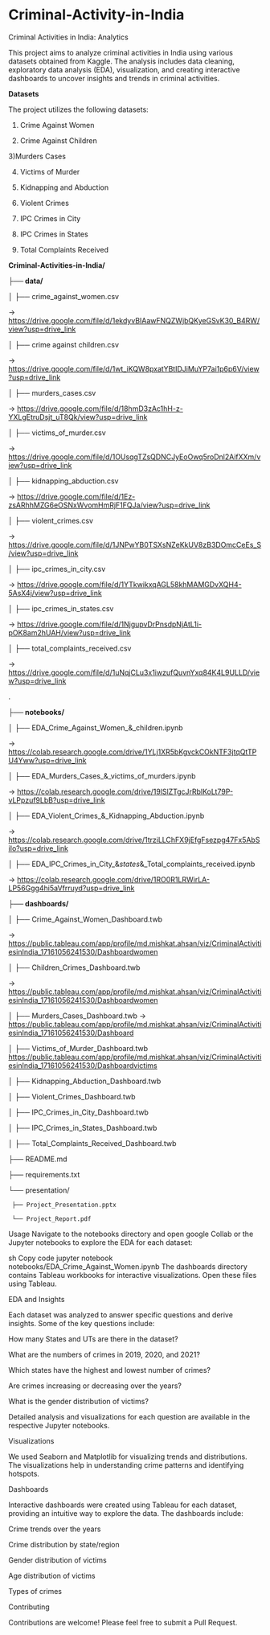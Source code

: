 # Criminal-Activity-in-India

Criminal Activities in India: Analytics

This project aims to analyze criminal activities in India using various datasets obtained from Kaggle. The analysis includes data cleaning, exploratory data analysis (EDA), visualization, and creating interactive dashboards to uncover insights and trends in criminal activities.

**Datasets**

The project utilizes the following datasets:


1) Crime Against Women

2) Crime Against Children

3)Murders Cases

4) Victims of Murder

5) Kidnapping and Abduction

6) Violent Crimes

7) IPC Crimes in City

8) IPC Crimes in States

9) Total Complaints Received



**Criminal-Activities-in-India/**

**├── data/**


│   ├── crime_against_women.csv  

-> https://drive.google.com/file/d/1ekdyvBIAawFNQZWjbQKyeGSvK30_B4RW/view?usp=drive_link

│   ├── crime against children.csv 

-> https://drive.google.com/file/d/1wt_iKQW8pxatYBtIDJiMuYP7ai1p6p6V/view?usp=drive_link

│   ├── murders_cases.csv  

-> https://drive.google.com/file/d/18hmD3zAc1hH-z-YXLgEtruDsjt_uT8Qk/view?usp=drive_link

│   ├── victims_of_murder.csv  

-> https://drive.google.com/file/d/1OUsqgTZsQDNCJyEoOwq5roDnl2AifXXm/view?usp=drive_link

│   ├── kidnapping_abduction.csv 

-> https://drive.google.com/file/d/1Ez-zsARhhMZG6eOSNxWvomHmRjF1FQJa/view?usp=drive_link

│   ├── violent_crimes.csv 

-> https://drive.google.com/file/d/1JNPwYB0TSXsNZeKkUV8zB3DOmcCeEs_S/view?usp=drive_link

│   ├── ipc_crimes_in_city.csv  

-> https://drive.google.com/file/d/1YTkwikxqAGL58khMAMGDvXQH4-5AsX4j/view?usp=drive_link

│   ├── ipc_crimes_in_states.csv  

-> https://drive.google.com/file/d/1NjgupvDrPnsdpNjAtL1i-pOK8am2hUAH/view?usp=drive_link

│   ├── total_complaints_received.csv 

-> https://drive.google.com/file/d/1uNqjCLu3x1iwzufQuvnYxq84K4L9ULLD/view?usp=drive_link


.

**├── notebooks/**



│   ├── EDA_Crime_Against_Women_&_children.ipynb 

-> https://colab.research.google.com/drive/1YLj1XR5bKgvckCOkNTF3jtqQtTPU4Yww?usp=drive_link




│   ├── EDA_Murders_Cases_&_victims_of_murders.ipynb 

-> https://colab.research.google.com/drive/19lSlZTgcJrRblKoLt79P-vLPpzuf9LbB?usp=drive_link




│   ├── EDA_Violent_Crimes_&_Kidnapping_Abduction.ipynb 

-> https://colab.research.google.com/drive/1trziLLChFX9jEfgFsezpg47Fx5AbSiIo?usp=drive_link




│   ├── EDA_IPC_Crimes_in_City_&_states_&_Total_complaints_received.ipynb  

-> https://colab.research.google.com/drive/1RO0R1LRWirLA-LP56Ggg4hi5aVfrruyd?usp=drive_link






**├── dashboards/**



│   ├── Crime_Against_Women_Dashboard.twb 

-> https://public.tableau.com/app/profile/md.mishkat.ahsan/viz/CriminalActivitiesinIndia_17161056241530/Dashboardwomen 


│   ├── Children_Crimes_Dashboard.twb 

-> https://public.tableau.com/app/profile/md.mishkat.ahsan/viz/CriminalActivitiesinIndia_17161056241530/Dashboardwomen

│   ├── Murders_Cases_Dashboard.twb  -> https://public.tableau.com/app/profile/md.mishkat.ahsan/viz/CriminalActivitiesinIndia_17161056241530/Dashboard

│   ├── Victims_of_Murder_Dashboard.twb  https://public.tableau.com/app/profile/md.mishkat.ahsan/viz/CriminalActivitiesinIndia_17161056241530/Dashboardvictims

│   ├── Kidnapping_Abduction_Dashboard.twb

│   ├── Violent_Crimes_Dashboard.twb

│   ├── IPC_Crimes_in_City_Dashboard.twb

│   ├── IPC_Crimes_in_States_Dashboard.twb

│   ├── Total_Complaints_Received_Dashboard.twb


├── README.md

├── requirements.txt

└── presentation/

     ├── Project_Presentation.pptx
     
     └── Project_Report.pdf



Usage
Navigate to the notebooks directory and open google Collab or  the Jupyter notebooks to explore the EDA for each dataset:

sh
Copy code
jupyter notebook notebooks/EDA_Crime_Against_Women.ipynb
The dashboards directory contains Tableau workbooks for interactive visualizations. Open these files using Tableau.


EDA and Insights

Each dataset was analyzed to answer specific questions and derive insights. Some of the key questions include:


How many States and UTs are there in the dataset?

What are the numbers of crimes in 2019, 2020, and 2021?

Which states have the highest and lowest number of crimes?

Are crimes increasing or decreasing over the years?

What is the gender distribution of victims?

Detailed analysis and visualizations for each question are available in the respective Jupyter notebooks.


Visualizations

We used Seaborn and Matplotlib for visualizing trends and distributions. The visualizations help in understanding crime patterns and identifying hotspots.


Dashboards

Interactive dashboards were created using Tableau for each dataset, providing an intuitive way to explore the data. The dashboards include:


Crime trends over the years

Crime distribution by state/region

Gender distribution of victims

Age distribution of victims

Types of crimes

Contributing

Contributions are welcome! Please feel free to submit a Pull Request.


